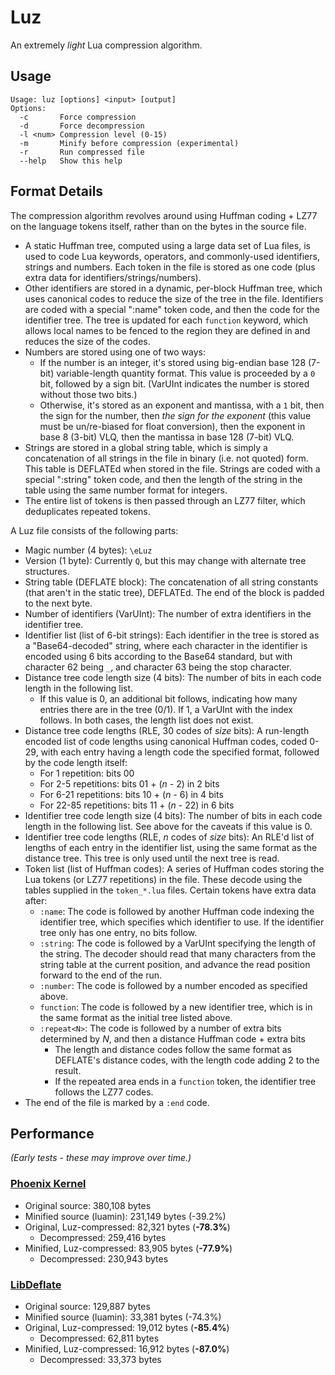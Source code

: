 # Luz
An extremely *light* Lua compression algorithm.

## Usage
```
Usage: luz [options] <input> [output]
Options:
  -c       Force compression
  -d       Force decompression
  -l <num> Compression level (0-15)
  -m       Minify before compression (experimental)
  -r       Run compressed file
  --help   Show this help
```

## Format Details
The compression algorithm revolves around using Huffman coding + LZ77 on the language tokens itself, rather than on the bytes in the source file.

- A static Huffman tree, computed using a large data set of Lua files, is used to code Lua keywords, operators, and commonly-used identifiers, strings and numbers. Each token in the file is stored as one code (plus extra data for identifiers/strings/numbers).
- Other identifiers are stored in a dynamic, per-block Huffman tree, which uses canonical codes to reduce the size of the tree in the file. Identifiers are coded with a special ":name" token code, and then the code for the identifier tree. The tree is updated for each `function` keyword, which allows local names to be fenced to the region they are defined in and reduces the size of the codes.
- Numbers are stored using one of two ways:
  - If the number is an integer, it's stored using big-endian base 128 (7-bit) variable-length quantity format. This value is proceeded by a `0` bit, followed by a sign bit. (VarUInt indicates the number is stored without those two bits.)
  - Otherwise, it's stored as an exponent and mantissa, with a `1` bit, then the sign for the number, then *the sign for the exponent* (this value must be un/re-biased for float conversion), then the exponent in base 8 (3-bit) VLQ, then the mantissa in base 128 (7-bit) VLQ.
- Strings are stored in a global string table, which is simply a concatenation of all strings in the file in binary (i.e. not quoted) form. This table is DEFLATEd when stored in the file. Strings are coded with a special ":string" token code, and then the length of the string in the table using the same number format for integers.
- The entire list of tokens is then passed through an LZ77 filter, which deduplicates repeated tokens.

A Luz file consists of the following parts:
- Magic number (4 bytes): `\eLuz`
- Version (1 byte): Currently `Q`, but this may change with alternate tree structures.
- String table (DEFLATE block): The concatenation of all string constants (that aren't in the static tree), DEFLATEd. The end of the block is padded to the next byte.
- Number of identifiers (VarUInt): The number of extra identifiers in the identifier tree.
- Identifier list (list of 6-bit strings): Each identifier in the tree is stored as a "Base64-decoded" string, where each character in the identifier is encoded using 6 bits according to the Base64 standard, but with character 62 being `_`, and character 63 being the stop character.
- Distance tree code length size (4 bits): The number of bits in each code length in the following list.
  - If this value is 0, an additional bit follows, indicating how many entries there are in the tree (0/1). If 1, a VarUInt with the index follows. In both cases, the length list does not exist.
- Distance tree code lengths (RLE, 30 codes of *size* bits): A run-length encoded list of code lengths using canonical Huffman codes, coded 0-29, with each entry having a length code the specified format, followed by the code length itself:
  - For 1 repetition: bits 00
  - For 2-5 repetitions: bits 01 + (*n* - 2) in 2 bits
  - For 6-21 repetitions: bits 10 + (*n* - 6) in 4 bits
  - For 22-85 repetitions: bits 11 + (*n* - 22) in 6 bits
- Identifier tree code length size (4 bits): The number of bits in each code length in the following list. See above for the caveats if this value is 0.
- Identifier tree code lengths (RLE, *n* codes of *size* bits): An RLE'd list of lengths of each entry in the identifier list, using the same format as the distance tree. This tree is only used until the next tree is read.
- Token list (list of Huffman codes): A series of Huffman codes storing the Lua tokens (or LZ77 repetitions) in the file. These decode using the tables supplied in the `token_*.lua` files. Certain tokens have extra data after:
  - `:name`: The code is followed by another Huffman code indexing the identifier tree, which specifies which identifier to use. If the identifier tree only has one entry, no bits follow.
  - `:string`: The code is followed by a VarUInt specifying the length of the string. The decoder should read that many characters from the string table at the current position, and advance the read position forward to the end of the run.
  - `:number`: The code is followed by a number encoded as specified above.
  - `function`: The code is followed by a new identifier tree, which is in the same format as the initial tree listed above.
  - `:repeat<N>`: The code is followed by a number of extra bits determined by *N*, and then a distance Huffman code + extra bits
    - The length and distance codes follow the same format as DEFLATE's distance codes, with the length code adding 2 to the result.
    - If the repeated area ends in a `function` token, the identifier tree follows the LZ77 codes.
- The end of the file is marked by a `:end` code.

## Performance
*(Early tests - these may improve over time.)*

### [Phoenix Kernel](https://phoenix.madefor.cc)
- Original source: 380,108 bytes
- Minified source (luamin): 231,149 bytes (-39.2%)
- Original, Luz-compressed: 82,321 bytes (**-78.3%**)
  - Decompressed: 259,416 bytes
- Minified, Luz-compressed: 83,905 bytes (**-77.9%**)
  - Decompressed: 230,943 bytes

### [LibDeflate](https://github.com/SafeteeWow/LibDeflate)
- Original source: 129,887 bytes
- Minified source (luamin): 33,381 bytes (-74.3%)
- Original, Luz-compressed: 19,012 bytes (**-85.4%**)
  - Decompressed: 62,811 bytes
- Minified, Luz-compressed: 16,912 bytes (**-87.0%**)
  - Decompressed: 33,373 bytes
